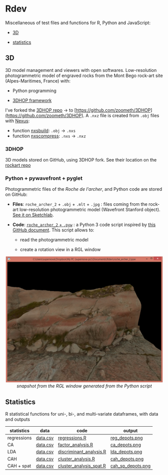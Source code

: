 # Rdev

Miscellaneous of test files and functions for R, Python and JavaScript: 

* [3D](#3d)

* [statistics](#statistics)

## 3D 

3D model management and viewers with open softwares. Low-resolution photogrammetric model of engraved rocks from the Mont Bego rock-art site (Alpes-Maritimes, France) with: 

* Python programming 

* [3DHOP framework](https://3dhop.net/)

I've forked the [3DHOP repo](https://github.com/cnr-isti-vclab/3DHOP) -> to [https://github.com/zoometh/3DHOP](https://github.com/zoometh/3DHOP). A `.nxz` file is created from `.obj` files with [Nexus](http://vcg.isti.cnr.it/nexus/):

* function [nxsbuild](https://github.com/cnr-isti-vclab/nexus/blob/master/doc/nxsbuild.md#nxsbuild): `.obj` -> `.nxs` 
* function [nxscompress](https://github.com/cnr-isti-vclab/nexus/blob/master/doc/nxscompress.md#nxscompress): `.nxs` -> `.nxz`

### 3DHOP

3D models stored on GitHub, using 3DHOP fork. See their location on the [rockart repo](https://zoometh.github.io/rockart/)

### Python + pywavefront + pyglet

Photogrammetric files of the *Roche de l'archer*, and Python code are stored on GitHub: 

* **Files**: `roche_archer_2` + `.obj` + `.mlt` + `.jpg` : files coming from the rock-art low-resolution photogrammetric model (Wavefront Stanford object). [See it on Sketchlab](https://sketchfab.com/3d-models/roche-archer-2-a5c0771d898d4816950570cd7fb1be37).

* **Code**: [`roche_archer_2` + `.pyw`](https://github.com/zoometh/Rdev/blob/master/roche_archer_2.pyw) : a Python 3 code script inspired by [this GitHub document](https://github.com/pywavefront/PyWavefront/blob/master/examples/globe_simple.py). This script allows to: 

  + read the photogrammetric model
  
  + create a rotation view in a RGL window
  
  
<p align="center">
  <img alt="img-name" src="www/snapshot_roche_archer_2.png" width="500">
  <br>
    <em>snapshot from the RGL window generated from the Python script</em>
</p>
  
## Statistics

R statistical functions for uni-, bi-, and multi-variate dataframes, with data and outputs

| statistics    | data          |code          |output          |
| ------------- | ------------- |--------------|----------------|
| regressions   | [data.csv](https://github.com/zoometh/Rdev/blob/master/data/data.csv)  | [regressions.R](https://github.com/zoometh/Rdev/blob/master/functions/regressions.R) | [reg_depots.png](https://github.com/zoometh/Rdev/blob/master/out/reg_depots.png)| 
| CA            | [data.csv](https://github.com/zoometh/Rdev/blob/master/data/data.csv) | [factor_analysis.R](https://github.com/zoometh/Rdev/blob/master/functions/factor_analysis.R) | [ca_depots.png](https://github.com/zoometh/Rdev/blob/master/out/ca_depots.png) |
| LDA           | [data.csv](https://github.com/zoometh/Rdev/blob/master/data/data.csv) | [discriminant_analysis.R](https://github.com/zoometh/Rdev/blob/master/functions/discriminant_analysis.R) | [lda_depots.png](https://github.com/zoometh/Rdev/blob/master/out/lda_depots.png) |
| CAH           | [data.csv](https://github.com/zoometh/Rdev/blob/master/data/data.csv) | [cluster_analysis.R](https://github.com/zoometh/Rdev/blob/master/functions/cluster_analysis.R) | [cah_depots.png](https://github.com/zoometh/Rdev/blob/master/out/cah_depots.png) |
| CAH + spat    | [data.csv](https://github.com/zoometh/Rdev/blob/master/data/data.csv) | [cluster_analysis_spat.R](https://github.com/zoometh/Rdev/blob/master/functions/cluster_analysis_spat.R) | [cah_sp_depots.png](https://github.com/zoometh/Rdev/blob/master/out/cah_sp_depots.png) |

